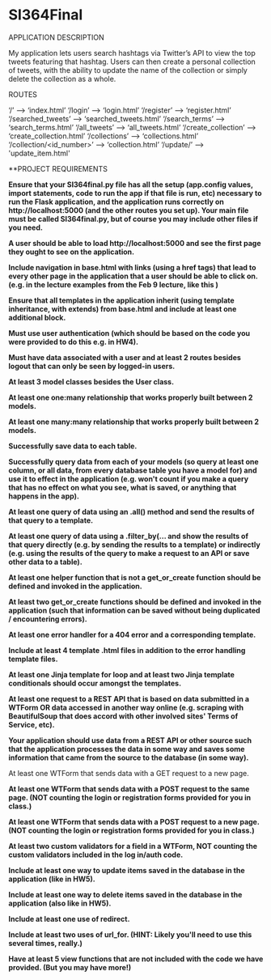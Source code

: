 # SI364Final

APPLICATION DESCRIPTION

My application lets users search hashtags via Twitter’s API to view the top tweets featuring that hashtag. Users can then create a personal collection of tweets, with the ability to update the name of the collection or simply delete the collection as a whole. 

ROUTES

‘/’ --> ‘index.html’
‘/login’ --> ‘login.html’
‘/register’ --> ‘register.html’
‘/searched_tweets’ --> ‘searched_tweets.html’
‘/search_terms’ --> ‘search_terms.html’
‘/all_tweets’ --> ‘all_tweets.html’
‘/create_collection’ --> ‘create_collection.html’
‘/collections’ --> ‘collections.html’
‘/collection/<id_number>’ --> ‘collection.html’
‘/update/<name>’ --> 'update_item.html'

**PROJECT REQUIREMENTS

**Ensure that your SI364final.py file has all the setup (app.config values, import statements, code to run the app if that file is run, etc) necessary to run the Flask application, and the application runs correctly on http://localhost:5000 (and the other routes you set up). Your main file must be called SI364final.py, but of course you may include other files if you need.**

**A user should be able to load http://localhost:5000 and see the first page they ought to see on the application.**

**Include navigation in base.html with links (using a href tags) that lead to every other page in the application that a user should be able to click on. (e.g. in the lecture examples from the Feb 9 lecture, like this )**

**Ensure that all templates in the application inherit (using template inheritance, with extends) from base.html and include at least one additional block.**

**Must use user authentication (which should be based on the code you were provided to do this e.g. in HW4).**

**Must have data associated with a user and at least 2 routes besides logout that can only be seen by logged-in users.**

**At least 3 model classes besides the User class.**

**At least one one:many relationship that works properly built between 2 models.**

**At least one many:many relationship that works properly built between 2 models.**

**Successfully save data to each table.**

**Successfully query data from each of your models (so query at least one column, or all data, from every database table you have a model for) and use it to effect in the application (e.g. won't count if you make a query that has no effect on what you see, what is saved, or anything that happens in the app).**

**At least one query of data using an .all() method and send the results of that query to a template.**

**At least one query of data using a .filter_by(... and show the results of that query directly (e.g. by sending the results to a template) or indirectly (e.g. using the results of the query to make a request to an API or save other data to a table).**

**At least one helper function that is not a get_or_create function should be defined and invoked in the application.**

**At least two get_or_create functions should be defined and invoked in the application (such that information can be saved without being duplicated / encountering errors).**

**At least one error handler for a 404 error and a corresponding template.**

**Include at least 4 template .html files in addition to the error handling template files.**

**At least one Jinja template for loop and at least two Jinja template conditionals should occur amongst the templates.**
 
**At least one request to a REST API that is based on data submitted in a WTForm OR data accessed in another way online (e.g. scraping with BeautifulSoup that does accord with other involved sites' Terms of Service, etc).**

**Your application should use data from a REST API or other source such that the application processes the data in some way and saves some information that came from the source to the database (in some way).**

At least one WTForm that sends data with a GET request to a new page.

**At least one WTForm that sends data with a POST request to the same page. (NOT counting the login or registration forms provided for you in class.)**

**At least one WTForm that sends data with a POST request to a new page. (NOT counting the login or registration forms provided for you in class.)**

**At least two custom validators for a field in a WTForm, NOT counting the custom validators included in the log in/auth code.**

**Include at least one way to update items saved in the database in the application (like in HW5).**

**Include at least one way to delete items saved in the database in the application (also like in HW5).**

**Include at least one use of redirect.**

**Include at least two uses of url_for. (HINT: Likely you'll need to use this several times, really.)**

 **Have at least 5 view functions that are not included with the code we have provided. (But you may have more!)**
